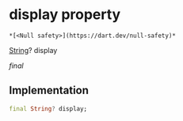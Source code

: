 


# display property




    *[<Null safety>](https://dart.dev/null-safety)*


[String](https://api.flutter.dev/flutter/dart-core/String-class.html)? display
  
_final_






## Implementation

```dart
final String? display;


```







